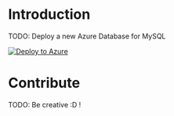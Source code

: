 # Introduction 
TODO: Deploy a new Azure Database for MySQL

[![Deploy to Azure](http://azuredeploy.net/deploybutton.png)](https://azuredeploy.net/)
 

# Contribute
TODO: Be creative :D !
